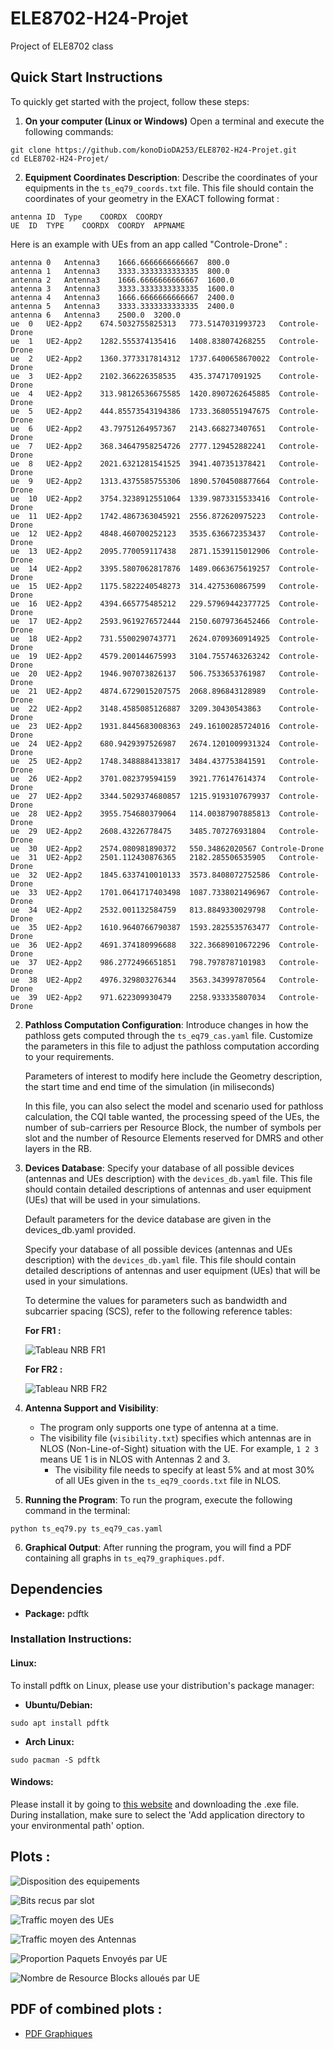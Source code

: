 # ELE8702-H24-Projet
Project of ELE8702 class 

## Quick Start Instructions

To quickly get started with the project, follow these steps:

1. **On your computer (Linux or Windows)**
   Open a terminal and execute the following commands:
```
git clone https://github.com/konoDioDA253/ELE8702-H24-Projet.git
cd ELE8702-H24-Projet/
```
2. **Equipment Coordinates Description**: 
   Describe the coordinates of your equipments in the `ts_eq79_coords.txt` file. This file should contain the coordinates of your geometry in the EXACT following format : 
```
antenna	ID	Type	COORDX	COORDY
UE	ID	TYPE	COORDX	COORDY	APPNAME
```
Here is an example with UEs from an app called "Controle-Drone" :
```
antenna	0	Antenna3	1666.6666666666667	800.0
antenna	1	Antenna3	3333.3333333333335	800.0
antenna	2	Antenna3	1666.6666666666667	1600.0
antenna	3	Antenna3	3333.3333333333335	1600.0
antenna	4	Antenna3	1666.6666666666667	2400.0
antenna	5	Antenna3	3333.3333333333335	2400.0
antenna	6	Antenna3	2500.0	3200.0
ue	0	UE2-App2	674.5032755825313	773.5147031993723	Controle-Drone
ue	1	UE2-App2	1282.555374135416	1408.838074268255	Controle-Drone
ue	2	UE2-App2	1360.3773317814312	1737.6400658670022	Controle-Drone
ue	3	UE2-App2	2102.366226358535	435.374717091925	Controle-Drone
ue	4	UE2-App2	313.98126536675585	1420.8907262645885	Controle-Drone
ue	5	UE2-App2	444.85573543194386	1733.3680551947675	Controle-Drone
ue	6	UE2-App2	43.79751264957367	2143.668273407651	Controle-Drone
ue	7	UE2-App2	368.34647958254726	2777.129452882241	Controle-Drone
ue	8	UE2-App2	2021.6321281541525	3941.407351378421	Controle-Drone
ue	9	UE2-App2	1313.4375585755306	1890.5704508877664	Controle-Drone
ue	10	UE2-App2	3754.3238912551064	1339.9873315533416	Controle-Drone
ue	11	UE2-App2	1742.4867363045921	2556.872620975223	Controle-Drone
ue	12	UE2-App2	4848.460700252123	3535.636672353437	Controle-Drone
ue	13	UE2-App2	2095.770059117438	2871.1539115012906	Controle-Drone
ue	14	UE2-App2	3395.5807062817876	1489.0663675619257	Controle-Drone
ue	15	UE2-App2	1175.5822240548273	314.4275360867599	Controle-Drone
ue	16	UE2-App2	4394.665775485212	229.57969442377725	Controle-Drone
ue	17	UE2-App2	2593.9619276572444	2150.6079736452466	Controle-Drone
ue	18	UE2-App2	731.5500290743771	2624.0709360914925	Controle-Drone
ue	19	UE2-App2	4579.200144675993	3104.7557463263242	Controle-Drone
ue	20	UE2-App2	1946.907073826137	506.7533653761987	Controle-Drone
ue	21	UE2-App2	4874.6729015207575	2068.896843128989	Controle-Drone
ue	22	UE2-App2	3148.4585085126887	3209.30430543863	Controle-Drone
ue	23	UE2-App2	1931.8445683008363	249.16100285724016	Controle-Drone
ue	24	UE2-App2	680.9429397526987	2674.1201009931324	Controle-Drone
ue	25	UE2-App2	1748.3488884133817	3484.437753841591	Controle-Drone
ue	26	UE2-App2	3701.082379594159	3921.776147614374	Controle-Drone
ue	27	UE2-App2	3344.5029374680857	1215.9193107679937	Controle-Drone
ue	28	UE2-App2	3955.754680379064	114.00387907885813	Controle-Drone
ue	29	UE2-App2	2608.43226778475	3485.707276931804	Controle-Drone
ue	30	UE2-App2	2574.080981890372	550.34862020567	Controle-Drone
ue	31	UE2-App2	2501.112430876365	2182.285506535905	Controle-Drone
ue	32	UE2-App2	1845.6337410010133	3573.8408072752586	Controle-Drone
ue	33	UE2-App2	1701.0641717403498	1087.7338021496967	Controle-Drone
ue	34	UE2-App2	2532.001132584759	813.8849330029798	Controle-Drone
ue	35	UE2-App2	1610.9640766790387	1593.2825535763477	Controle-Drone
ue	36	UE2-App2	4691.374180996688	322.36689010672296	Controle-Drone
ue	37	UE2-App2	986.2772496651851	798.7978787101983	Controle-Drone
ue	38	UE2-App2	4976.329803276344	3563.343997870564	Controle-Drone
ue	39	UE2-App2	971.622309930479	2258.933335807034	Controle-Drone
```

2. **Pathloss Computation Configuration**:
   Introduce changes in how the pathloss gets computed through the `ts_eq79_cas.yaml` file. Customize the parameters in this file to adjust the pathloss computation according to your requirements.

   Parameters of interest to modify here include the Geometry description, the start time and end time of the simulation (in miliseconds)

   In this file, you can also select the model and scenario used for pathloss calculation, the CQI table wanted, the processing speed of the UEs, the number of sub-carriers per Resource Block, the number of symbols per slot and the number of Resource Elements reserved for DMRS and other layers in the RB.

3. **Devices Database**:
   Specify your database of all possible devices (antennas and UEs description) with the `devices_db.yaml` file. This file should contain detailed descriptions of antennas and user equipment (UEs) that will be used in your simulations.

   Default parameters for the device database are given in the devices_db.yaml provided.

   Specify your database of all possible devices (antennas and UEs description) with the `devices_db.yaml` file. This file should contain detailed descriptions of antennas and user equipment (UEs) that will be used in your simulations.

   To determine the values for parameters such as bandwidth and subcarrier spacing (SCS), refer to the following reference tables:

   **For FR1 :**

   ![Tableau NRB FR1](tableau_NRB_FR1.png)

   **For FR2 :**

   ![Tableau NRB FR2](tableau_NRB_FR2.png)

4. **Antenna Support and Visibility**:
   - The program only supports one type of antenna at a time.
   - The visibility file (`visibility.txt`) specifies which antennas are in NLOS (Non-Line-of-Sight) situation with the UE. For example, `1 2 3` means UE 1 is in NLOS with Antennas 2 and 3. 
     - The visibility file needs to specify at least 5% and at most 30% of all UEs given in the `ts_eq79_coords.txt` file in NLOS.

5. **Running the Program**:
   To run the program, execute the following command in the terminal:
```
python ts_eq79.py ts_eq79_cas.yaml
```

6. **Graphical Output**:
After running the program, you will find a PDF containing all graphs in `ts_eq79_graphiques.pdf`.


## Dependencies

- **Package:** pdftk

### Installation Instructions:

#### Linux:
To install pdftk on Linux, please use your distribution's package manager:

- **Ubuntu/Debian:**

```
sudo apt install pdftk
```
- **Arch Linux:**
```
sudo pacman -S pdftk
```  

#### Windows:
Please install it by going to [this website](https://www.pdflabs.com/tools/pdftk-the-pdf-toolkit/) and downloading the .exe file. During installation, make sure to select the 'Add application directory to your environmental path' option.

## Plots :

![Disposition des equipements](disp_plot_disposition_equipements.png)

![Bits recus par slot](disp_average_traffic_per_slot.png)

![Traffic moyen des UEs](disp_average_traffic_ues.png)

![Traffic moyen des Antennas](disp_average_traffic_antennas.png)

![Proportion Paquets Envoyés par UE](disp_plot_packet_success_rate.png)

![Nombre de Resource Blocks alloués par UE](disp_plot_resource_blocks_per_ue.png)

## PDF of combined plots :

- [PDF Graphiques](ts_eq79_graphiques.pdf)